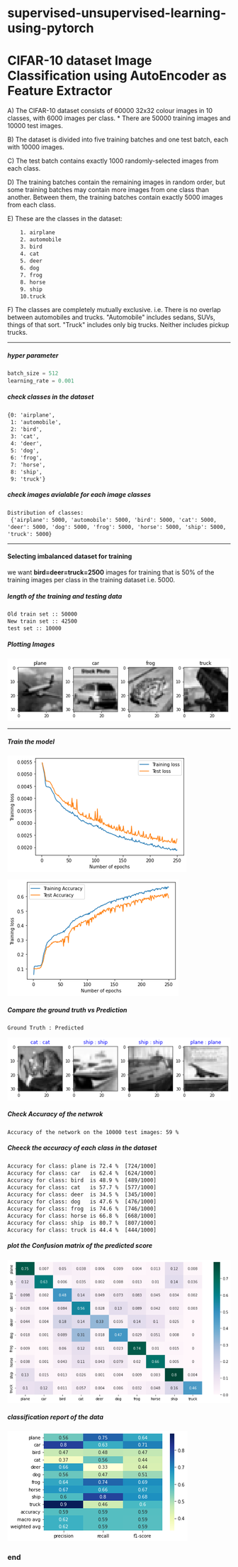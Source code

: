 # supervised-unsupervised-learning-using-pytorch
# CIFAR-10 dataset Image Classification using AutoEncoder as Feature Extractor

A) The CIFAR-10 dataset consists of 60000 32x32 colour images in 10 classes, with 6000 images per class. * There are 50000 training images and 10000 test images.

B)     The dataset is divided into five training batches and one test batch, each with 10000 images.

C)     The test batch contains exactly 1000 randomly-selected images from each class.

D)     The training batches contain the remaining images in random order, but some training batches may contain more images from one class than another. Between them, the training batches contain exactly 5000 images from each class.

E)     These are the classes in the dataset:

        1. airplane
        2. automobile
        3. bird
        4. cat
        5. deer
        6. dog
        7. frog
        8. horse
        9. ship
        10.truck

F) The classes are completely mutually exclusive. i.e. There is no overlap between automobiles and trucks. "Automobile" includes sedans, SUVs, things of that sort. "Truck" includes only big trucks. Neither includes pickup trucks.

---




##### hyper parameter


```python
batch_size = 512
learning_rate = 0.001
```




##### check classes in the dataset



    {0: 'airplane',
     1: 'automobile',
     2: 'bird',
     3: 'cat',
     4: 'deer',
     5: 'dog',
     6: 'frog',
     7: 'horse',
     8: 'ship',
     9: 'truck'}



##### check images avialable for each image classes


    Distribution of classes: 
     {'airplane': 5000, 'automobile': 5000, 'bird': 5000, 'cat': 5000, 'deer': 5000, 'dog': 5000, 'frog': 5000, 'horse': 5000, 'ship': 5000, 'truck': 5000}


---
#### Selecting imbalanced dataset for training

we want **bird=deer=truck=2500** images for training that is 50% of the training images per class in the training dataset i.e. 5000.




##### length of the training and testing data


    Old train set :: 50000
    New train set :: 42500
    test set :: 10000


##### Plotting Images



    
![png](output_22_0.png)
    



---
##### Train the model



    
![png](output_34_0.png)
    




    
![png](output_35_0.png)
    





##### Compare the ground truth vs Prediction


    Ground Truth : Predicted 



    
![png](output_43_1.png)
    



##### Check Accuracy of the netwrok


    Accuracy of the network on the 10000 test images: 59 %


##### Cheeck the accuracy of each class in the dataset


    Accuracy for class: plane is 72.4 %  [724/1000]
    Accuracy for class: car   is 62.4 %  [624/1000]
    Accuracy for class: bird  is 48.9 %  [489/1000]
    Accuracy for class: cat   is 57.7 %  [577/1000]
    Accuracy for class: deer  is 34.5 %  [345/1000]
    Accuracy for class: dog   is 47.6 %  [476/1000]
    Accuracy for class: frog  is 74.6 %  [746/1000]
    Accuracy for class: horse is 66.8 %  [668/1000]
    Accuracy for class: ship  is 80.7 %  [807/1000]
    Accuracy for class: truck is 44.4 %  [444/1000]


##### plot the Confusion matrix of the predicted score


    
![png](output_49_0.png)
    


##### classification report of the data




    
![png](output_52_0.png)
    


### end
